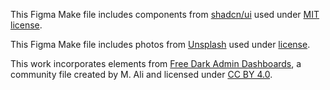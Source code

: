 This Figma Make file includes components from [shadcn/ui](https://ui.shadcn.com/) used under [MIT license](https://github.com/shadcn-ui/ui/blob/main/LICENSE.md).

This Figma Make file includes photos from [Unsplash](https://unsplash.com) used under [license](https://unsplash.com/license).

This work incorporates elements from [Free Dark Admin Dashboards](https://www.figma.com/community/file/1325597018063319916), a community file created by M. Ali and licensed under [CC BY 4.0](https://creativecommons.org/licenses/by/4.0/).
